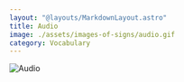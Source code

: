 ```yaml
---
layout: "@layouts/MarkdownLayout.astro"
title: Audio
image: ./assets/images-of-signs/audio.gif
category: Vocabulary
---
```


![Audio](@signs/audio.gif)
